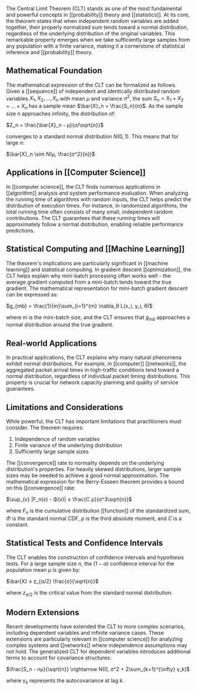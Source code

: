 The Central Limit Theorem (CLT) stands as one of the most fundamental and powerful concepts in [[probability]] theory and [[statistics]]. At its core, the theorem states that when independent random variables are added together, their properly normalized sum tends toward a normal distribution, regardless of the underlying distribution of the original variables. This remarkable property emerges when we take sufficiently large samples from any population with a finite variance, making it a cornerstone of statistical inference and [[probability]] theory.

## Mathematical Foundation

The mathematical expression of the CLT can be formalized as follows. Given a [[sequence]] of independent and identically distributed random variables $X_1, X_2, ..., X_n$ with mean $μ$ and variance $σ^2$, the sum $S_n = X_1 + X_2 + ... + X_n$ has a sample mean $\bar{X}_n = \frac{S_n}{n}$. As the sample size $n$ approaches infinity, the distribution of:

$Z_n = \frac{\bar{X}_n - μ}{σ/\sqrt{n}}$

converges to a standard normal distribution $N(0,1)$. This means that for large $n$:

$\bar{X}_n \sim N(μ, \frac{σ^2}{n})$

## Applications in [[Computer Science]]

In [[computer science]], the CLT finds numerous applications in [[algorithm]] analysis and system performance evaluation. When analyzing the running time of algorithms with random inputs, the CLT helps predict the distribution of execution times. For instance, in randomized algorithms, the total running time often consists of many small, independent random contributions. The CLT guarantees that these running times will approximately follow a normal distribution, enabling reliable performance predictions.

## Statistical Computing and [[Machine Learning]]

The theorem's implications are particularly significant in [[machine learning]] and statistical computing. In gradient descent [[optimization]], the CLT helps explain why mini-batch processing often works well - the average gradient computed from a mini-batch tends toward the true gradient. The mathematical representation for mini-batch gradient descent can be expressed as:

$g_{mb} = \frac{1}{m}\sum_{i=1}^{m} \nabla_θ L(x_i, y_i, θ)$

where $m$ is the mini-batch size, and the CLT ensures that $g_{mb}$ approaches a normal distribution around the true gradient.

## Real-world Applications

In practical applications, the CLT explains why many natural phenomena exhibit normal distributions. For example, in [[computer]] [[networks]], the aggregated packet arrival times in high-traffic conditions tend toward a normal distribution, regardless of individual packet timing distributions. This property is crucial for network capacity planning and quality of service guarantees.

## Limitations and Considerations

While powerful, the CLT has important limitations that practitioners must consider. The theorem requires:

1. Independence of random variables
2. Finite variance of the underlying distribution
3. Sufficiently large sample sizes

The [[convergence]] rate to normality depends on the underlying distribution's properties. For heavily skewed distributions, larger sample sizes may be needed to achieve a good normal approximation. The mathematical expression for the Berry-Esseen theorem provides a bound on this [[convergence]] rate:

$\sup_{x} |F_n(x) - Φ(x)| ≤ \frac{C ρ}{σ^3\sqrt{n}}$

where $F_n$ is the cumulative distribution [[function]] of the standardized sum, $Φ$ is the standard normal CDF, $ρ$ is the third absolute moment, and $C$ is a constant.

## Statistical Tests and Confidence Intervals

The CLT enables the construction of confidence intervals and hypothesis tests. For a large sample size $n$, the $(1-α)$ confidence interval for the population mean $μ$ is given by:

$\bar{X} ± z_{α/2} \frac{σ}{\sqrt{n}}$

where $z_{α/2}$ is the critical value from the standard normal distribution.

## Modern Extensions

Recent developments have extended the CLT to more complex scenarios, including dependent variables and infinite variance cases. These extensions are particularly relevant in [[computer science]] for analyzing complex systems and [[networks]] where independence assumptions may not hold. The generalized CLT for dependent variables introduces additional terms to account for covariance structures:

$\frac{S_n - nμ}{\sqrt{n}} \rightarrow N(0, σ^2 + 2\sum_{k=1}^{\infty} γ_k)$

where $γ_k$ represents the autocovariance at lag $k$.